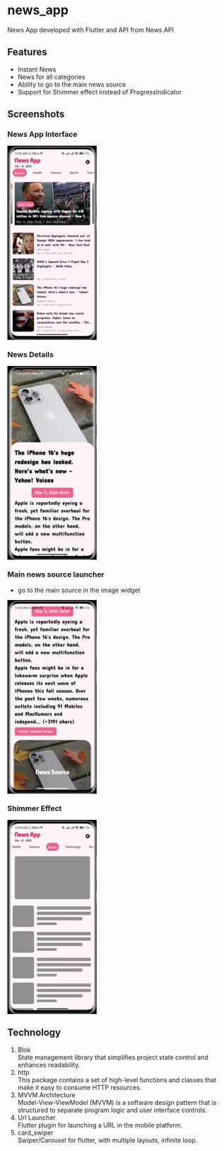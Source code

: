 # news_app
News App developed with Flutter and API from News API
## Features
- Instant News
- News for all categories
- Ability to go to the main news source
- Support for Shimmer effect instead of ProgressIndicator
## Screenshots

### News App Interface
<div style="display:flex;">
    <img src="screenShots/image1.jpeg" alt="Task Interface" style="width:40%;">
</div>

### News Details 

<div style="display:flex;">
    <img src="screenShots/image2.jpeg" alt="Task Interface" style="width:40%;">
</div>

### Main news source launcher 
- go to the main source in the image widget

<div style="display:flex;">
    <img src="screenShots/image3.jpeg" alt="Heat Map" style="width:40%;">
</div>

### Shimmer Effect 
<div style="display:flex;">
    <img src="screenShots/image4.jpeg" alt="Heat Map" style="width:40%;">
</div>

## Technology

1. Blok<br />
State management library that simplifies project state control and enhances readability.
2. http<br />
This package contains a set of high-level functions and classes that make it easy to consume HTTP resources.
3. MVVM Architecture<br />
Model-View-ViewModel (MVVM) is a software design pattern that is structured to separate program logic and user interface controls.
4. Url Launcher<br />
Flutter plugin for launching a URL in the mobile platform.
5. card_swiper<br />
Swiper/Carousel for flutter, with multiple layouts, infinite loop.
